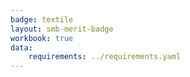 ```yaml
---
badge: textile
layout: smb-merit-badge
workbook: true
data:
    requirements: ../requirements.yaml
---
```


